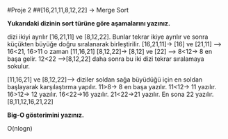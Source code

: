 #Proje 2
##[16,21,11,8,12,22] -> Merge Sort

**Yukarıdaki dizinin sort türüne göre aşamalarını yazınız.**

dizi ikiyi ayrılır [16,21,11] ve [8,12,22]. Bunlar tekrar ikiye ayrılır ve sonra küçükten büyüğe doğru sıralanarak birleştirilir.
[16,21,11]-> [16] ve [21,11] --> 16<21, 16>11 o zaman [11,16,21]
[8,12,22]-> [8,12] ve [22] --> 8<12-> 8 en başa gelir. 12<22 -->[8,12,22]
daha sonra bu iki dizi tekrar sıralamaya  sokulur.

[11,16,21] ve [8,12,22]--> diziler soldan sağa büyüdüğü için en soldan başlayarak karşılaştırma yapılır.
 11>8-> 8 en başa yazılır.
 11<12-> 11 yazılır.
 16>12-> 12 yazılır. 
 16<22->16 yazılır.
 21<22->21 yazılır.
 En sona 22 yazılır.
 [8,11,12,16,21,22]

**Big-O gösterimini yazınız.**

O(nlogn)